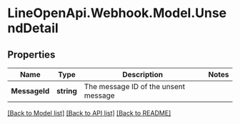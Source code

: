 # LineOpenApi.Webhook.Model.UnsendDetail

## Properties

Name | Type | Description | Notes
------------ | ------------- | ------------- | -------------
**MessageId** | **string** | The message ID of the unsent message | 

[[Back to Model list]](../README.md#documentation-for-models) [[Back to API list]](../README.md#documentation-for-api-endpoints) [[Back to README]](../README.md)

